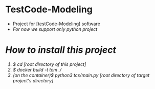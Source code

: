 # TestCode-Modeling
* Project for [testCode-Modeling] software
* <em>For now we support only python project<em>

# How to install this project
1. $ cd [root directory of this project]
2. $ docker build -t tcm ./
3. (on the container)$ python3 tcs/main.py [root directory of target project's directory] 

<!--
# How to Use it
1. Move your APK that want you to analyze to [./data] directory
   (in this case, your APK name should not have whitespace (' ') !!)
2. $ docker run -it --rm -v [host APK directory path]:/root/workDir/data android-analyzer
3. Open another terminal to extract log file from docker container
   $ docker cp [CONTAINER_ID]:/root/results/methodLists/ [host_dir_path_to_save_extracted_data]
-->
